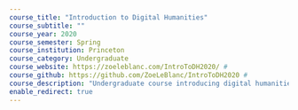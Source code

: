 ```yaml
---
course_title: "Introduction to Digital Humanities"
course_subtitle: ""
course_year: 2020
course_semester: Spring
course_institution: Princeton
course_category: Undergraduate
course_website: https://zoeleblanc.com/IntroToDH2020/ #
course_github: https://github.com/ZoeLeBlanc/IntroToDH2020 #
course_description: "Undergraduate course introducing digital humanities through hands-on coding and critical readings."
enable_redirect: true
---
```


